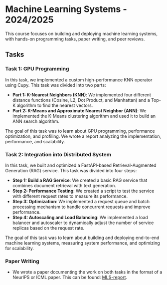 # Machine Learning Systems - 2024/2025

This course focuses on building and deploying machine learning systems, with hands-on programming tasks, paper writing, and peer reviews.

## Tasks

### Task 1: GPU Programming

In this task, we implemented a custom high-performance KNN operator using Cupy. This task was divided into two parts:

- **Part 1: K-Nearest Neighbors (KNN)**: We implemented four different distance functions (Cosine, L2, Dot Product, and Manhattan) and a Top-K algorithm to find the nearest vectors.
- **Part 2: K-Means and Approximate Nearest Neighbor (ANN)**: We implemented the K-Means clustering algorithm and used it to build an ANN search algorithm.

The goal of this task was to learn about GPU programming, performance optimization, and profiling. We wrote a report analyzing the implementation, performance, and scalability.

### Task 2: Integration into Distributed System

In this task, we built and optimized a FastAPI-based Retrieval-Augmented Generation (RAG) service. This task was divided into four steps:

- **Step 1: Build a RAG Service**: We created a basic RAG service that combines document retrieval with text generation.
- **Step 2: Performance Testing**: We created a script to test the service with different request rates to measure its performance.
- **Step 3: Optimization**: We implemented a request queue and batch processing mechanism to handle concurrent requests and improve performance.
- **Step 4: Autoscaling and Load Balancing**: We implemented a load balancer and autoscaler to dynamically adjust the number of service replicas based on the request rate.

The goal of this task was to learn about building and deploying end-to-end machine learning systems, measuring system performance, and optimizing for scalability.

### Paper Writing

- We wrote a paper documenting the work on both tasks in the format of a NeurIPS or ICML paper. This can be found: [MLS-report](./MLS-report.pdf).
